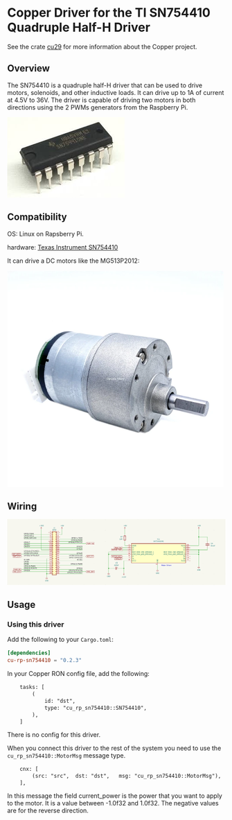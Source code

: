 # Copper Driver for the TI SN754410 Quadruple Half-H Driver

See the crate [cu29](https://crates.io/crates/cu29) for more information about the Copper project.

## Overview

The SN754410 is a quadruple half-H driver that can be used to drive motors, solenoids, and other inductive loads.
It can drive up to 1A of current at 4.5V to 36V.
The driver is capable of driving two motors in both directions using the 2 PWMs generators from the Raspberry Pi.

<img alt="The SN754410 chip" src="doc/sn754410.jpeg">

## Compatibility

OS: Linux on Rapsberry Pi.

hardware: [Texas Instrument SN754410](https://www.ti.com/lit/gpn/SN754410)

It can drive a DC motors like the MG513P2012:

<img alt="The MG513 motor" src="doc/mg513.webp" width="500px">

## Wiring

<img alt="Kicad diagram of the connections" src="doc/sn754410_wiring.png">

## Usage

### Using this driver

Add the following to your `Cargo.toml`:

```toml
[dependencies]
cu-rp-sn754410 = "0.2.3"
```

In your Copper RON config file, add the following:

```ron
    tasks: [
        (
            id: "dst",
            type: "cu_rp_sn754410::SN754410",
        ),
    ]
```

There is no config for this driver.

When you connect this driver to the rest of the system you need to use the `cu_rp_sn754410::MotorMsg` message type.

```ron
    cnx: [
        (src: "src",  dst: "dst",   msg: "cu_rp_sn754410::MotorMsg"),
    ],

```

In this message the field current_power is the power that you want to apply to the motor.
It is a value between -1.0f32 and 1.0f32.
The negative values are for the reverse direction.







